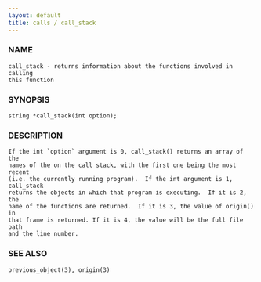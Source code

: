 ```yaml
---
layout: default
title: calls / call_stack
---
```


### NAME

    call_stack - returns information about the functions involved in calling
    this function

### SYNOPSIS

    string *call_stack(int option);

### DESCRIPTION

    If the int `option` argument is 0, call_stack() returns an array of the
    names of the on the call stack, with the first one being the most recent
    (i.e. the currently running program).  If the int argument is 1, call_stack
    returns the objects in which that program is executing.  If it is 2, the
    name of the functions are returned.  If it is 3, the value of origin() in
    that frame is returned. If it is 4, the value will be the full file path
    and the line number.

### SEE ALSO

    previous_object(3), origin(3)
